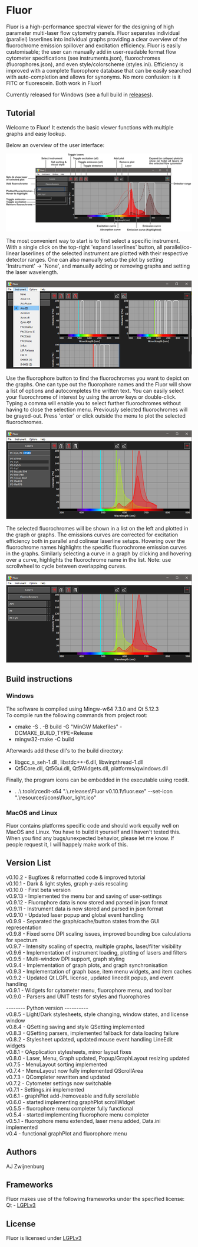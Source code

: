 # Fluor

Fluor is a high-performance spectral viewer for the designing of high parameter multi-laser flow cytometry panels. Fluor separates individual (parallel) laserlines into individual graphs providing a clear overview of the fluorochrome emission spillover and excitation efficiency. Fluor is easily customisable; the user can manually add in user-readable format flow cytometer specifications (see instruments.json), fluorochromes (fluorophores.json), and even style/colorscheme (styles.ini). Efficiency is improved with a complete fluorophore database that can be easily searched with auto-completion and allows for synonyms. No more confusion: is it FITC or fluorescein. Both work in Fluor!

Currently released for Windows (see a full build in [releases](releases)).

## Tutorial

Welcome to Fluor! It extends the basic viewer functions with multiple graphs and easy lookup.

Below an overview of the user interface:

!["Fluor's interface"](./tutorial/tutorial_1.png)

The most convenient way to start is to first select a specific instrument. With a single click on the top-right 'expand laserlines' button, all parallel/co-linear laserlines of the selected instrument are plotted with their respective detector ranges. One can also manually setup the plot by setting 'Instrument' -> 'None', and manually adding or removing graphs and setting the laser wavelength.

!["Fluor setup to depict an instrument with 3 parallel laserlines"](./tutorial/tutorial_2.png)

Use the fluorophore button to find the fluorochromes you want to depict on the graphs. One can type out the fluorophore names and the Fluor will show a list of options and autocompletes the written text. You can easily select your fluorochrome of interest by using the arrow keys or double-click. Typing a comma will enable you to select further fluorochromes without having to close the selection menu. Previously selected fluorochromes will be grayed-out. Press 'enter' or click outside the menu to plot the selected fluorochromes.

!["Fluor setup to depict an instrument with 4 co-linear lasers"](./tutorial/tutorial_3.png)

The selected fluorochromes will be shown in a list on the left and plotted in the graph or graphs. The emissions curves are corrected for excitation efficiency both in parallel and colinear laserline setups. Hovering over the fluorochrome names highlights the specific fluorochrome emission curves in the graphs. Similarly selecting a curve in a graph by clicking and hovering over a curve, highlights the fluorochrome name in the list. Note: use scrollwheel to cycle between overlapping curves.

!["Fluor with 3 fluorochromes and a colinear flow cytometer"](./tutorial/tutorial_4.png)

## Build instructions

### Windows

The software is compiled using Mingw-w64 7.3.0 and Qt 5.12.3  
To compile run the following commands from project root:

- cmake -S . -B build -G "MinGW Makefiles" -DCMAKE_BUILD_TYPE=Release
- mingw32-make -C build

Afterwards add these dll's to the build directory:

- libgcc_s_seh-1.dll, libstdc++-6.dll, libwinpthread-1.dll
- Qt5Core.dll, Qt5Gui.dll, Qt5Widgets.dll, platforms/qwindows.dll

Finally, the program icons can be embedded in the executable using rcedit.

- . .\\.tools\rcedit-x64 ".\\.releases\Fluor v0.10.1\fluor.exe" --set-icon ".\resources\icons\fluor_light.ico"

### MacOS and Linux

Fluor contains platforms specific code and should work equally well on MacOS and Linux. You have to build it yourself and I haven't tested this. When you find any bugs/unexpected behavior, please let me know. If people request it, I will happely make work of this.

## Version List

v0.10.2 - Bugfixes & reformatted code & improved tutorial  
v0.10.1 - Dark & light styles, graph y-axis rescaling  
v0.10.0 - First beta version  
v0.9.13 - Implemented the menu bar and saving of user-settings  
v0.9.12 - Fluorophore data is now stored and parsed in json format  
v0.9.11 - Instrument data is now stored and parsed in json format  
v0.9.10 - Updated laser popup and global event handling  
v0.9.9 - Separated the graph/cache/button states from the GUI representation  
v0.9.8 - Fixed some DPI scaling issues, improved bounding box calculations for spectrum  
v0.9.7 - Intensity scaling of spectra, multiple graphs, laser/filter visibility  
v0.9.6 - Implementation of instrument loading, plotting of lasers and filters  
v0.9.5 - Multi-window DPI support, graph styling  
v0.9.4 - Implementation of graph plots, and graph synchronisation  
v0.9.3 - Implementation of graph base, item menu widgets, and item caches  
v0.9.2 - Updated Qt LGPL license, updated lineedit popup, and event handling  
v0.9.1 - Widgets for cytometer menu, fluorophore menu, and toolbar  
v0.9.0 - Parsers and UNIT tests for styles and fluorophores  

-------- Python version ----------  
v0.8.5 - Light/Dark stylesheets, style changing, window states, and license window  
v0.8.4 - QSetting saving and style QSetting implemented  
v0.8.3 - QSetting parsers, implemented fallback for data loading failure  
v0.8.2 - Stylesheet updated, updated mouse event handling LineEdit widgets  
v0.8.1 - QApplication stylesheets, minor layout fixes  
v0.8.0 - Laser, Menu, Graph updated, Popup/GraphLayout resizing updated  
v0.7.5 - MenuLayout sorting implemented  
v0.7.4 - MenuLayout now fully implemented QScrollArea  
v0.7.3 - QCompleter rewritten and updated  
v0.7.2 - Cytometer settings now switchable  
v0.7.1 - Settings.ini implemented  
v0.6.1 - graphPlot add-/removeable and fully scrollable  
v0.6.0 - started implementing graphPlot scrollWidget  
v0.5.5 - fluorophore menu completer fully functional  
v0.5.4 - started implementing fluorophore menu completer  
v0.5.1 - fluorophore menu extended, laser menu added, Data.ini implemented  
v0.4 - functional graphPlot and fluorophore menu

## Authors

AJ Zwijnenburg

## Frameworks

Fluor makes use of the following frameworks under the specified license:  
Qt - [LGPLv3](https://choosealicense.com/licenses/lgpl-3.0/)

## License

Fluor is licensed under [LGPLv3](https://choosealicense.com/licenses/lgpl-3.0/)
